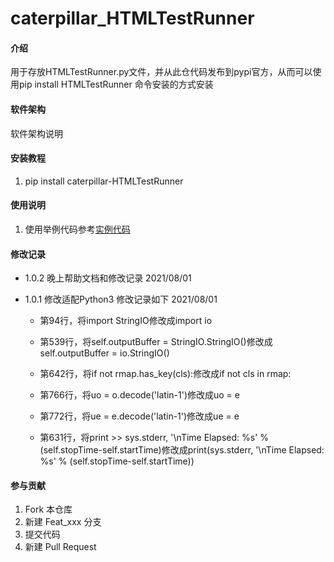 # caterpillar_HTMLTestRunner

#### 介绍
用于存放HTMLTestRunner.py文件，并从此仓代码发布到pypi官方，从而可以使用pip install HTMLTestRunner 命令安装的方式安装

#### 软件架构
软件架构说明


#### 安装教程

1.  pip install caterpillar-HTMLTestRunner

#### 使用说明

1. 使用举例代码参考[实例代码](docs/example.py)


#### 修改记录

* 1.0.2 晚上帮助文档和修改记录 2021/08/01

* 1.0.1 修改适配Python3 修改记录如下   2021/08/01

   * 第94行，将import StringIO修改成import io

   * 第539行，将self.outputBuffer = StringIO.StringIO()修改成self.outputBuffer = io.StringIO()

   * 第642行，将if not rmap.has_key(cls):修改成if not cls in rmap:

   * 第766行，将uo = o.decode('latin-1')修改成uo = e

   * 第772行，将ue = e.decode('latin-1')修改成ue = e

   * 第631行，将print >> sys.stderr, '\nTime Elapsed: %s' % (self.stopTime-self.startTime)修改成print(sys.stderr, '\nTime Elapsed: %s' % (self.stopTime-self.startTime))


#### 参与贡献

1.  Fork 本仓库
2.  新建 Feat_xxx 分支
3.  提交代码
4.  新建 Pull Request

